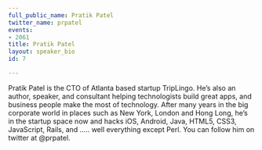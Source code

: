 ```yaml
---
full_public_name: Pratik Patel
twitter_name: prpatel
events:
- 2061
title: Pratik Patel
layout: speaker_bio
id: 7

---
```

Pratik Patel is the CTO of Atlanta based startup TripLingo. He’s also an author, speaker, and consultant helping technologists build great apps, and business people make the most of technology. After many years in the big corporate world in places such as New York, London and Hong Long, he’s in the startup space now and hacks iOS, Android, Java, HTML5, CSS3, JavaScript, Rails, and ..... well everything except Perl. You can follow him on twitter at @prpatel.
